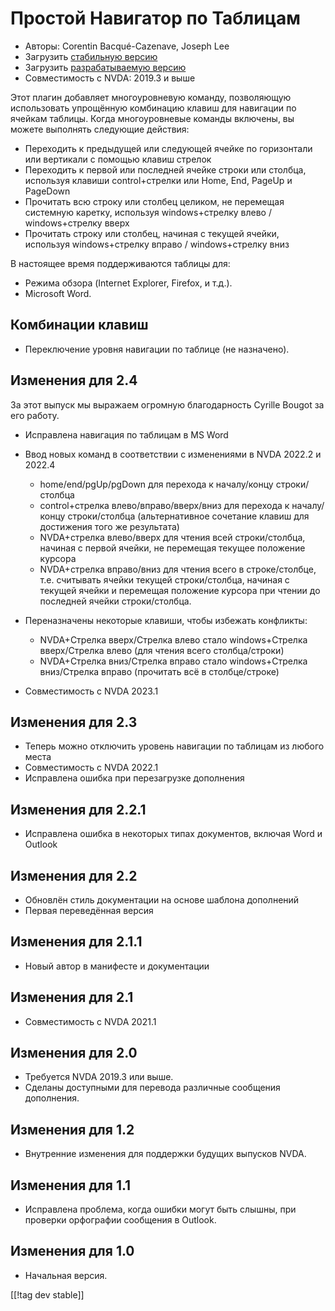 # Простой Навигатор по Таблицам #

* Авторы: Corentin Bacqué-Cazenave, Joseph Lee
* Загрузить [стабильную версию][1]
* Загрузить [разрабатываемую версию][2]
* Совместимость с NVDA: 2019.3 и выше

Этот плагин добавляет многоуровневую команду, позволяющую использовать
упрощённую комбинацию клавиш для навигации по ячейкам таблицы.  Когда
многоуровневые команды включены, вы можете выполнять следующие действия:

* Переходить к предыдущей или следующей ячейке по горизонтали или вертикали
  с помощью клавиш стрелок
* Переходить к первой или последней ячейке строки или столбца, используя
  клавиши control+стрелки или Home, End, PageUp и PageDown
* Прочитать всю строку или столбец целиком, не перемещая системную каретку,
  используя windows+стрелку влево / windows+стрелку вверх
* Прочитать строку или столбец, начиная с текущей ячейки, используя
  windows+стрелку вправо / windows+стрелку вниз

В настоящее время поддерживаются таблицы для:

* Режима обзора (Internet Explorer, Firefox, и т.д.).
* Microsoft Word.

## Комбинации клавиш

* Переключение уровня навигации по таблице (не назначено).

## Изменения для 2.4

За этот выпуск мы выражаем огромную благодарность Cyrille Bougot за его
работу.

* Исправлена навигация по таблицам в MS Word
* Ввод новых команд в соответствии с изменениями в NVDA 2022.2 и 2022.4

    * home/end/pgUp/pgDown для перехода к началу/концу строки/столбца
    * control+стрелка влево/вправо/вверх/вниз для перехода к началу/концу
      строки/столбца (альтернативное сочетание клавиш для достижения того же
      результата)
    * NVDA+стрелка влево/вверх для чтения всей строки/столбца, начиная с
      первой ячейки, не перемещая текущее положение курсора
    * NVDA+стрелка вправо/вниз для чтения всего в строке/столбце,
      т.е. считывать ячейки текущей строки/столбца, начиная с текущей ячейки
      и перемещая положение курсора при чтении до последней ячейки
      строки/столбца.

* Переназначены некоторые клавиши, чтобы избежать конфликты:

    * NVDA+Стрелка вверх/Стрелка влево стало windows+Стрелка вверх/Стрелка
      влево (для чтения всего столбца/строки)
    * NVDA+Стрелка вниз/Стрелка вправо стало windows+Стрелка вниз/Стрелка
      вправо (прочитать всё в столбце/строке)

* Совместимость с NVDA 2023.1

## Изменения для 2.3

* Теперь можно отключить уровень навигации по таблицам из любого места
* Совместимость с NVDA 2022.1
* Исправлена ошибка при перезагрузке дополнения

## Изменения для 2.2.1

* Исправлена ошибка в некоторых типах документов, включая Word и Outlook

## Изменения для 2.2

* Обновлён стиль документации на основе шаблона дополнений
* Первая переведённая версия

## Изменения для 2.1.1

* Новый автор в манифесте и документации

## Изменения для 2.1

* Совместимость с NVDA 2021.1

## Изменения для 2.0

* Требуется NVDA 2019.3 или выше.
* Сделаны доступными для перевода различные сообщения дополнения.

## Изменения для 1.2

* Внутренние изменения для поддержки будущих выпусков NVDA.

## Изменения для 1.1

* Исправлена проблема, когда ошибки могут быть слышны, при проверки
  орфографии сообщения в Outlook.

## Изменения для 1.0

*   Начальная версия.

[[!tag dev stable]]

[1]: https://www.nvaccess.org/addonStore/legacy?file=etn

[2]: https://www.nvaccess.org/addonStore/legacy?file=etn-dev
